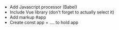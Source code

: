- Add Javascript processor (Babel)
- Include Vue library (don't forget to actually select it)
- Add markup #app
- Create const app = .... to hold app
